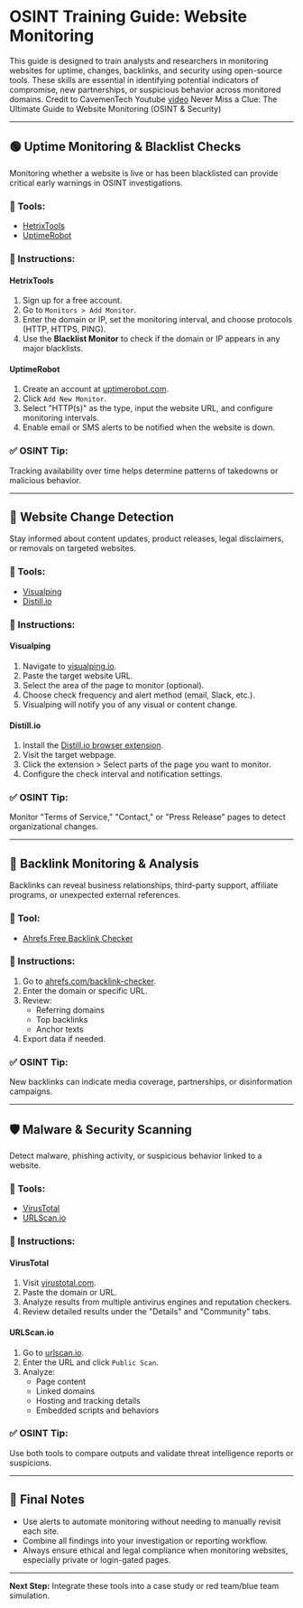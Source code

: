 
# OSINT Training Guide: Website Monitoring

This guide is designed to train analysts and researchers in monitoring websites for uptime, changes, backlinks, and security using open-source tools. These skills are essential in identifying potential indicators of compromise, new partnerships, or suspicious behavior across monitored domains.
Credit to CavemenTech Youtube [video](https://www.youtube.com/watch?v=UHaCwQkcit8) Never Miss a Clue: The Ultimate Guide to Website Monitoring (OSINT & Security)

---

## 🟢 Uptime Monitoring & Blacklist Checks

Monitoring whether a website is live or has been blacklisted can provide critical early warnings in OSINT investigations.

### 🔧 Tools:
- [HetrixTools](https://hetrixtools.com/)
- [UptimeRobot](https://uptimerobot.com/)

### 📘 Instructions:

#### **HetrixTools**
1. Sign up for a free account.
2. Go to `Monitors > Add Monitor`.
3. Enter the domain or IP, set the monitoring interval, and choose protocols (HTTP, HTTPS, PING).
4. Use the **Blacklist Monitor** to check if the domain or IP appears in any major blacklists.

#### **UptimeRobot**
1. Create an account at [uptimerobot.com](https://uptimerobot.com).
2. Click `Add New Monitor`.
3. Select "HTTP(s)" as the type, input the website URL, and configure monitoring intervals.
4. Enable email or SMS alerts to be notified when the website is down.

### ✅ OSINT Tip:
Tracking availability over time helps determine patterns of takedowns or malicious behavior.

---

## 📰 Website Change Detection

Stay informed about content updates, product releases, legal disclaimers, or removals on targeted websites.

### 🔧 Tools:
- [Visualping](https://visualping.io/)
- [Distill.io](https://distill.io/)

### 📘 Instructions:

#### **Visualping**
1. Navigate to [visualping.io](https://visualping.io).
2. Paste the target website URL.
3. Select the area of the page to monitor (optional).
4. Choose check frequency and alert method (email, Slack, etc.).
5. Visualping will notify you of any visual or content change.

#### **Distill.io**
1. Install the [Distill.io browser extension](https://distill.io/resources).
2. Visit the target webpage.
3. Click the extension > Select parts of the page you want to monitor.
4. Configure the check interval and notification settings.

### ✅ OSINT Tip:
Monitor "Terms of Service," "Contact," or "Press Release" pages to detect organizational changes.

---

## 🔗 Backlink Monitoring & Analysis

Backlinks can reveal business relationships, third-party support, affiliate programs, or unexpected external references.

### 🔧 Tool:
- [Ahrefs Free Backlink Checker](https://ahrefs.com/backlink-checker)

### 📘 Instructions:

1. Go to [ahrefs.com/backlink-checker](https://ahrefs.com/backlink-checker).
2. Enter the domain or specific URL.
3. Review:
   - Referring domains
   - Top backlinks
   - Anchor texts
4. Export data if needed.

### ✅ OSINT Tip:
New backlinks can indicate media coverage, partnerships, or disinformation campaigns.

---

## 🛡️ Malware & Security Scanning

Detect malware, phishing activity, or suspicious behavior linked to a website.

### 🔧 Tools:
- [VirusTotal](https://www.virustotal.com/)
- [URLScan.io](https://urlscan.io/)

### 📘 Instructions:

#### **VirusTotal**
1. Visit [virustotal.com](https://www.virustotal.com/).
2. Paste the domain or URL.
3. Analyze results from multiple antivirus engines and reputation checkers.
4. Review detailed results under the "Details" and "Community" tabs.

#### **URLScan.io**
1. Go to [urlscan.io](https://urlscan.io/).
2. Enter the URL and click `Public Scan`.
3. Analyze:
   - Page content
   - Linked domains
   - Hosting and tracking details
   - Embedded scripts and behaviors

### ✅ OSINT Tip:
Use both tools to compare outputs and validate threat intelligence reports or suspicions.

---

## 🧠 Final Notes

- Use alerts to automate monitoring without needing to manually revisit each site.
- Combine all findings into your investigation or reporting workflow.
- Always ensure ethical and legal compliance when monitoring websites, especially private or login-gated pages.

---

**Next Step:** Integrate these tools into a case study or red team/blue team simulation.
